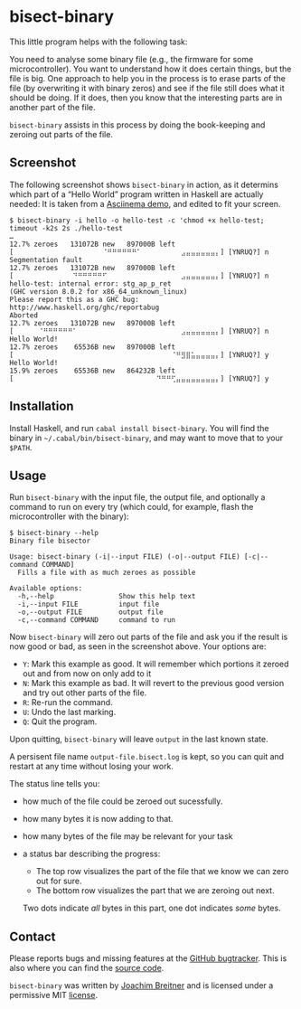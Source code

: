 bisect-binary
=============

This little program helps with the following task:

You need to analyse some binary file (e.g., the firmware for some
microcontroller). You want to understand how it does certain things, but the
file is big. One approach to help you in the process is to erase parts of the file
(by overwriting it with binary zeros) and see if the file still does what it
should be doing. If it does, then you know that the interesting parts are in
another part of the file.

`bisect-binary` assists in this process by doing the book-keeping and zeroing
out parts of the file.


Screenshot
----------

The following screenshot shows `bisect-binary` in action, as it determins which
part of a “Hello World” program written in Haskell are actually needed:
It is taken from a [Asciinema demo], and edited to fit your screen.

```
$ bisect-binary -i hello -o hello-test -c 'chmod +x hello-test; timeout -k2s 2s ./hello-test
…
12.7% zeroes   131072B new   897000B left  [⠀⠀⠀⠀⠀⠀⠀⠀⠀⠀⠀⠀⠀⠀⠀⠀⠀⠀⠈⠛⠛⠛⠛⠛⠛⠁⠀⠀⠀⠀⠀⠀⠀⠀⣠⣤⣤⣤⣤⣤⣤⡄] [YNRUQ?] n
Segmentation fault
12.7% zeroes   131072B new   897000B left  [⠀⠀⠀⠀⠀⠀⠀⠀⠀⠀⠀⠀⠙⠛⠛⠛⠛⠛⠋⠀⠀⠀⠀⠀⠀⠀⠀⠀⠀⠀⠀⠀⠀⠀⣠⣤⣤⣤⣤⣤⣤⡄] [YNRUQ?] n
hello-test: internal error: stg_ap_p_ret
(GHC version 8.0.2 for x86_64_unknown_linux)
Please report this as a GHC bug:  http://www.haskell.org/ghc/reportabug
Aborted
12.7% zeroes   131072B new   897000B left  [⠀⠀⠀⠀⠀⠈⠛⠛⠛⠛⠛⠛⠁⠀⠀⠀⠀⠀⠀⠀⠀⠀⠀⠀⠀⠀⠀⠀⠀⠀⠀⠀⠀⠀⣠⣤⣤⣤⣤⣤⣤⡄] [YNRUQ?] n
Hello World!
12.7% zeroes    65536B new   897000B left  [⠀⠀⠀⠀⠀⠀⠀⠀⠀⠀⠀⠀⠀⠀⠀⠀⠀⠀⠀⠀⠀⠀⠀⠀⠀⠀⠀⠀⠀⠀⠀⠀⠈⠛⣻⣿⣥⣤⣤⣤⣤⡄] [YNRUQ?] y
Hello World!
15.9% zeroes    65536B new   864232B left  [⠀⠀⠀⠀⠀⠀⠀⠀⠀⠀⠀⠀⠀⠀⠀⠀⠀⠀⠀⠀⠀⠀⠀⠀⠀⠀⠀⠀⠀⠙⠛⠛⢋⣤⣤⣤⣤⣤⣤⣤⣤⡄] [YNRUQ?] y
```

[Asciinema demo]: https://asciinema.org/a/7FcXeDU1BTa0SvynqSLezuaQ0?speed=2

Installation
------------

Install Haskell, and run `cabal install bisect-binary`. You will find the
binary in `~/.cabal/bin/bisect-binary`, and may want to move that to your
`$PATH`.

Usage
-----

Run `bisect-binary` with the input file, the output file, and optionally a
command to run on every try (which could, for example, flash the
microcontroller with the binary):

```
$ bisect-binary --help
Binary file bisector

Usage: bisect-binary (-i|--input FILE) (-o|--output FILE) [-c|--command COMMAND]
  Fills a file with as much zeroes as possible

Available options:
  -h,--help                Show this help text
  -i,--input FILE          input file
  -o,--output FILE         output file
  -c,--command COMMAND     command to run
```

Now `bisect-binary` will zero out parts of the file and ask you if the result is
now good or bad, as seen in the screenshot above. Your options are:

 * `Y`: Mark this example as good. It will remember which portions it zeroed out and from now
        on only add to it
 * `N`: Mark this example as bad. It will revert to the previous good version and try out
        other parts of the file.
 * `R`: Re-run the command.
 * `U`: Undo the last marking.
 * `Q`: Quit the program.

Upon quitting, `bisect-binary` will leave `output` in the last known state.

A persisent file name `output-file.bisect.log` is kept, so you can quit and
restart at any time without losing your work.

The status line tells you:
 * how much of the file could be zeroed out sucessfully.
 * how many bytes it is now adding to that.
 * how many bytes of the file may be relevant for your task
 * a status bar describing the progress:

   * The top row visualizes the part of the file that we know we can zero out for sure.
   * The bottom row visualizes the part that we are zeroing out next.

   Two dots indicate _all_ bytes in this part, one dot indicates _some_ bytes.

Contact
-------

Please reports bugs and missing features at the [GitHub bugtracker]. This is
also where you can find the [source code].

`bisect-binary` was written by [Joachim Breitner] and is licensed under a permissive MIT
[license].

[GitHub bugtracker]: https://github.com/nomeata/bisect-binary/issues
[source code]: https://github.com/nomeata/bisect-binary
[Joachim Breitner]: http://www.joachim-breitner.de/
[license]: https://github.com/nomeata/gipeda/blob/LICENSE

